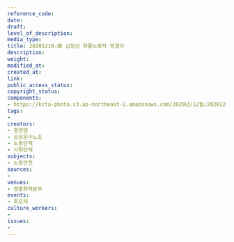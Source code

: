 ```yaml
---
reference_code: 
date: 
draft: 
level_of_description: 
media_type: 
title: 20201218-故 심장선 화물노동자 영결식
description: 
weight: 
modified_at: 
created_at: 
link: 
public_access_status: 
copyright_status: 
components:
- https://kctu-photo.s3.ap-northeast-2.amazonaws.com/2020년/12월/20201218-故+심장선+화물노동자+영결식/_1DX3921.jpg
tags:
- 
creators:
- 총연맹
- 공공운수노조
- 노동단체
- 사회단체
subjects:
- 노동안전
sources:
- 
venues:
- 영흥화력본부
events:
- 추모제
culture_workers:
- 
issues:
- 
---
```

